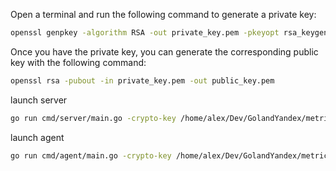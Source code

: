 Open a terminal and run the following command to generate a private key:
```bash
openssl genpkey -algorithm RSA -out private_key.pem -pkeyopt rsa_keygen_bits:2048
```

Once you have the private key, you can generate the corresponding public key with the following command:
```bash
openssl rsa -pubout -in private_key.pem -out public_key.pem
```

launch server
```bash
go run cmd/server/main.go -crypto-key /home/alex/Dev/GolandYandex/metrics/private_key.pem
```

launch agent
```bash
go run cmd/agent/main.go -crypto-key /home/alex/Dev/GolandYandex/metrics/public_key.pem
```